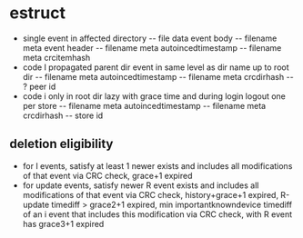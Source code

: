 # estruct

- single event in affected directory
-- file data event body
-- filename meta event header
-- filename meta autoincedtimestamp
-- filename meta crcitemhash
- code I propagated parent dir event in same level as dir name up to root dir
-- filename meta autoincedtimestamp
-- filename meta crcdirhash
-- ? peer id
- code i only in root dir lazy with grace time and during login logout one per store
-- filename meta autoincedtimestamp
-- filename meta crcdirhash
-- store id

## deletion eligibility

- for I events, satisfy at least 1 newer exists and includes all modifications of that event via CRC check, grace+1 expired
- for update events, satisfy newer R event exists and includes all modifications of that event via CRC check, history+grace+1 expired, R-update timediff > grace2+1 expired, min importantknowndevice timediff of an i event that includes this modification via CRC check, with R event has grace3+1 expired
